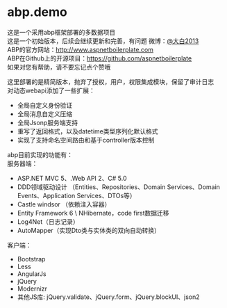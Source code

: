 ﻿# abp.demo
这是一个采用abp框架部署的多数据项目<br/>
这是一个初始版本，后续会继续更新和完善，有问题 微博：[@大白2013](http://weibo.com/u/2239977692)  <br/>
ABP的官方网站：http://www.aspnetboilerplate.com<br/>
ABP在Github上的开源项目：https://github.com/aspnetboilerplate<br/>
如果对您有帮助，请不要忘记点个赞哦 <br/>


这里部署的是精简版本，抛弃了授权，用户，权限集成模块，保留了审计日志<br/>
对动态webapi添加了一些扩展：
* 全局自定义身份验证
* 全局消息自定义压缩
* 全局Jsonp服务端支持
* 重写了返回格式，以及datetime类型序列化默认格式
* 实现了支持命名空间路由和基于controller版本控制



abp目前实现的功能有：<br/>
服务器端：<br/>
* ASP.NET MVC 5、.Web API 2、C# 5.0<br/>
* DDD领域驱动设计 （Entities、Repositories、Domain Services、Domain Events、Application Services、DTOs等）<br/>
* Castle windsor （依赖注入容器）<br/>
* Entity Framework 6 \ NHibernate，code first数据迁移<br/>
* Log4Net（日志记录）<br/>
* AutoMapper（实现Dto类与实体类的双向自动转换）<br/>

客户端：<br/>
* Bootstrap <br/>
* Less<br/>
* AngularJs<br/>
* jQuery<br/>
* Modernizr
* 其他JS库: jQuery.validate、jQuery.form、jQuery.blockUI、json2

